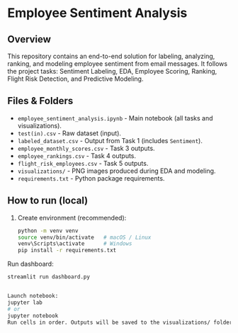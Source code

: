 # Employee Sentiment Analysis

## Overview
This repository contains an end-to-end solution for labeling, analyzing, ranking, and modeling employee sentiment from email messages. It follows the project tasks: Sentiment Labeling, EDA, Employee Scoring, Ranking, Flight Risk Detection, and Predictive Modeling.

## Files & Folders
- `employee_sentiment_analysis.ipynb` - Main notebook (all tasks and visualizations).
- `test(in).csv` - Raw dataset (input).
- `labeled_dataset.csv` - Output from Task 1 (includes `Sentiment`).
- `employee_monthly_scores.csv` - Task 3 outputs.
- `employee_rankings.csv` - Task 4 outputs.
- `flight_risk_employees.csv` - Task 5 outputs.
- `visualizations/` - PNG images produced during EDA and modeling.
- `requirements.txt` - Python package requirements.

## How to run (local)
1. Create environment (recommended):
   ```bash
   python -m venv venv
   source venv/bin/activate   # macOS / Linux
   venv\Scripts\activate      # Windows
   pip install -r requirements.txt

Run dashboard:
```bash
streamlit run dashboard.py


Launch notebook:
jupyter lab
# or
jupyter notebook
Run cells in order. Outputs will be saved to the visualizations/ folder and CSV files in repo root.
